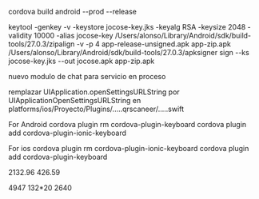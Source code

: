 cordova build android --prod --release

keytool -genkey -v -keystore jocose-key.jks -keyalg RSA -keysize 2048 -validity 10000 -alias jocose-key
 /Users/alonso/Library/Android/sdk/build-tools/27.0.3/zipalign -v -p 4 app-release-unsigned.apk app-zip.apk
 /Users/alonso/Library/Android/sdk/build-tools/27.0.3/apksigner sign --ks jocose-key.jks --out jocose.apk app-zip.apk

nuevo modulo de chat para servicio en proceso

remplazar UIApplication.openSettingsURLString por UIApplicationOpenSettingsURLString
en platforms/ios/Proyecto/Plugins/.....qrscaneer/.....swift

For Android 
cordova plugin rm cordova-plugin-keyboard 
cordova plugin add cordova-plugin-ionic-keyboard

For ios
cordova plugin rm cordova-plugin-ionic-keyboard 
cordova plugin add cordova-plugin-keyboard 

2132.96
426.59

4947
132*20
2640
